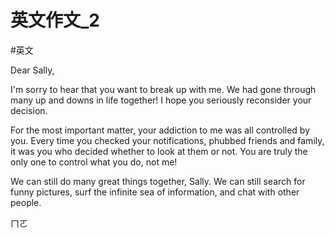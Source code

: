 # 英文作文_2
#英文 

Dear Sally,

I'm sorry to hear that you want to break up with me. We had gone through many up and downs in life together! I hope you seriously reconsider your decision.

For the most important matter, your addiction to me was all controlled by you. Every time you checked your notifications, phubbed friends and family, it was you who decided whether to look at them or not. You are truly the only one to control what you do, not me!

We can still do many great things together, Sally. We can still search for funny pictures, surf the infinite sea of information, and chat with other people.

ㄇㄛ
